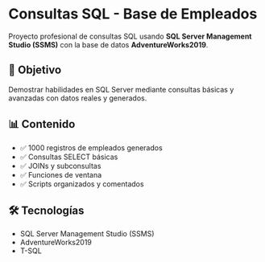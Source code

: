 # Consultas SQL - Base de Empleados

Proyecto profesional de consultas SQL usando **SQL Server Management Studio (SSMS)** con la base de datos **AdventureWorks2019**.

## 🎯 Objetivo
Demostrar habilidades en SQL Server mediante consultas básicas y avanzadas con datos reales y generados.

## 📊 Contenido
- ✅ 1000 registros de empleados generados
- ✅ Consultas SELECT básicas
- ✅ JOINs y subconsultas
- ✅ Funciones de ventana
- ✅ Scripts organizados y comentados

## 🛠️ Tecnologías
- SQL Server Management Studio (SSMS)
- AdventureWorks2019
- T-SQL
